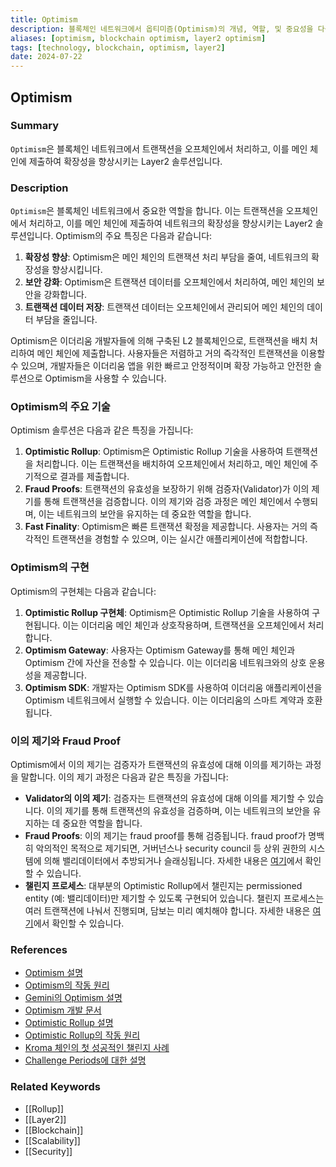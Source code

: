 ```yaml
---
title: Optimism
description: 블록체인 네트워크에서 옵티미즘(Optimism)의 개념, 역할, 및 중요성을 다룹니다.
aliases: [optimism, blockchain optimism, layer2 optimism]
tags: [technology, blockchain, optimism, layer2]
date: 2024-07-22
---
```


## Optimism

### Summary

`Optimism`은 블록체인 네트워크에서 트랜잭션을 오프체인에서 처리하고, 이를 메인 체인에 제출하여 확장성을 향상시키는 Layer2 솔루션입니다.

### Description

`Optimism`은 블록체인 네트워크에서 중요한 역할을 합니다. 이는 트랜잭션을 오프체인에서 처리하고, 이를 메인 체인에 제출하여 네트워크의 확장성을 향상시키는 Layer2 솔루션입니다. Optimism의 주요 특징은 다음과 같습니다:

1. **확장성 향상**: Optimism은 메인 체인의 트랜잭션 처리 부담을 줄여, 네트워크의 확장성을 향상시킵니다.
2. **보안 강화**: Optimism은 트랜잭션 데이터를 오프체인에서 처리하여, 메인 체인의 보안을 강화합니다.
3. **트랜잭션 데이터 저장**: 트랜잭션 데이터는 오프체인에서 관리되어 메인 체인의 데이터 부담을 줄입니다.

Optimism은 이더리움 개발자들에 의해 구축된 L2 블록체인으로, 트랜잭션을 배치 처리하여 메인 체인에 제출합니다. 사용자들은 저렴하고 거의 즉각적인 트랜잭션을 이용할 수 있으며, 개발자들은 이더리움 앱을 위한 빠르고 안정적이며 확장 가능하고 안전한 솔루션으로 Optimism을 사용할 수 있습니다.

### Optimism의 주요 기술

Optimism 솔루션은 다음과 같은 특징을 가집니다:

1. **Optimistic Rollup**: Optimism은 Optimistic Rollup 기술을 사용하여 트랜잭션을 처리합니다. 이는 트랜잭션을 배치하여 오프체인에서 처리하고, 메인 체인에 주기적으로 결과를 제출합니다.
2. **Fraud Proofs**: 트랜잭션의 유효성을 보장하기 위해 검증자(Validator)가 이의 제기를 통해 트랜잭션을 검증합니다. 이의 제기와 검증 과정은 메인 체인에서 수행되며, 이는 네트워크의 보안을 유지하는 데 중요한 역할을 합니다.
3. **Fast Finality**: Optimism은 빠른 트랜잭션 확정을 제공합니다. 사용자는 거의 즉각적인 트랜잭션을 경험할 수 있으며, 이는 실시간 애플리케이션에 적합합니다.

### Optimism의 구현

Optimism의 구현체는 다음과 같습니다:

1. **Optimistic Rollup 구현체**: Optimism은 Optimistic Rollup 기술을 사용하여 구현됩니다. 이는 이더리움 메인 체인과 상호작용하며, 트랜잭션을 오프체인에서 처리합니다.
2. **Optimism Gateway**: 사용자는 Optimism Gateway를 통해 메인 체인과 Optimism 간에 자산을 전송할 수 있습니다. 이는 이더리움 네트워크와의 상호 운용성을 제공합니다.
3. **Optimism SDK**: 개발자는 Optimism SDK를 사용하여 이더리움 애플리케이션을 Optimism 네트워크에서 실행할 수 있습니다. 이는 이더리움의 스마트 계약과 호환됩니다.

### 이의 제기와 Fraud Proof

Optimism에서 이의 제기는 검증자가 트랜잭션의 유효성에 대해 이의를 제기하는 과정을 말합니다. 이의 제기 과정은 다음과 같은 특징을 가집니다:

- **Validator의 이의 제기**: 검증자는 트랜잭션의 유효성에 대해 이의를 제기할 수 있습니다. 이의 제기를 통해 트랜잭션의 유효성을 검증하며, 이는 네트워크의 보안을 유지하는 데 중요한 역할을 합니다.
- **Fraud Proofs**: 이의 제기는 fraud proof를 통해 검증됩니다. fraud proof가 명백히 악의적인 목적으로 제기되면, 거버넌스나 security council 등 상위 권한의 시스템에 의해 밸리데이터에서 추방되거나 슬래싱됩니다. 자세한 내용은 [여기](https://docs.optimism.io/stack/protocol/rollup/overview)에서 확인할 수 있습니다.
- **챌린지 프로세스**: 대부분의 Optimistic Rollup에서 챌린지는 permissioned entity (예: 밸리데이터)만 제기할 수 있도록 구현되어 있습니다. 챌린지 프로세스는 여러 트랜잭션에 나눠서 진행되며, 담보는 미리 예치해야 합니다. 자세한 내용은 [여기](https://blog.kroma.network/about-the-first-successful-challenge-on-kroma-mainnet-aeca715b05d7)에서 확인할 수 있습니다.

### References

- [Optimism 설명](<https://en.wikipedia.org/wiki/Optimism_(blockchain)>)
- [Optimism의 작동 원리](https://ethereum.org/en/developers/docs/scaling/optimistic-rollups/)
- [Gemini의 Optimism 설명](https://www.gemini.com/cryptopedia/search?query=optimism)
- [Optimism 개발 문서](https://docs.optimism.io/stack/protocol/rollup/overview)
- [Optimistic Rollup 설명](https://docs.optimism.io/stack/protocol/rollup/overview)
- [Optimistic Rollup의 작동 원리](https://ethereum.org/en/developers/docs/scaling/optimistic-rollups/)
- [Kroma 체인의 첫 성공적인 챌린지 사례](https://blog.kroma.network/about-the-first-successful-challenge-on-kroma-mainnet-aeca715b05d7)
- [Challenge Periods에 대한 설명](https://kelvinfichter.com/pages/thoughts/challenge-periods/)

### Related Keywords

- [[Rollup]]
- [[Layer2]]
- [[Blockchain]]
- [[Scalability]]
- [[Security]]
